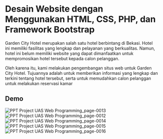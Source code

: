 # Desain Website dengan Menggunakan HTML, CSS, PHP, dan Framework Bootstrap

 Garden City Hotel merupakan salah satu hotel berbintang
 di Bekasi. Hotel ini memiliki fasilitas yang lengkap dan
 pelayanan yang berkualitas. Namun, hotel ini belum
 memiliki website yang dapat dimanfaatkan untuk
 mempromosikan hotel tersebut kepada calon pelanggan.
 
 Oleh karena itu, kami melakukan pengembangan situs
 web untuk Garden City Hotel. Tujuannya adalah untuk
 memberikan informasi yang lengkap dan terkini tentang
 hotel tersebut, serta untuk memudahkan calon
 pelanggan untuk melakukan reservasi kamar


## Demo

![PPT Project UAS Web Programming_page-0013](https://github.com/muhhlmy/final-project-semester-3/assets/120382858/064454ea-7825-4df5-bfc3-d06448c45d4a)
![PPT Project UAS Web Programming_page-0012](https://github.com/muhhlmy/final-project-semester-3/assets/120382858/22182baf-0ed9-4e19-aa71-6ca395f6d844)
![PPT Project UAS Web Programming_page-0014](https://github.com/muhhlmy/final-project-semester-3/assets/120382858/0ca06329-965f-4fdb-96c5-075f3eca0176)
![PPT Project UAS Web Programming_page-0015](https://github.com/muhhlmy/final-project-semester-3/assets/120382858/58e9cf9b-edee-46ca-a1a1-031089b1bd65)
![PPT Project UAS Web Programming_page-0016](https://github.com/muhhlmy/final-project-semester-3/assets/120382858/7a64af28-79c8-4ea2-b8a7-56d36bde9905)
